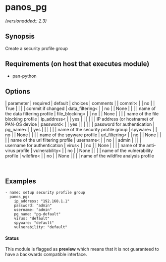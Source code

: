 # panos_pg

_(versionadded:: 2.3)_


## Synopsis

Create a security profile group


## Requirements (on host that executes module)

- pan-python

## Options

| parameter | required | default | choices | comments |
| commit<  |
| no |
| True |
|  |
| commit if changed </td></tr>
| data_filtering<  |
| no |
| None |
|  |
| name of the data filtering profile </td></tr>
| file_blocking<  |
| no |
| None |
|  |
| name of the file blocking profile </td></tr>
| ip_address<  |
| yes |
|  |
|  |
| IP address (or hostname) of PAN-OS device </td></tr>
| password<  |
| yes |
|  |
|  |
| password for authentication </td></tr>
| pg_name<  |
| yes |
|  |
|  |
| name of the security profile group </td></tr>
| spyware<  |
| no |
| None |
|  |
| name of the spyware profile </td></tr>
| url_filtering<  |
| no |
| None |
|  |
| name of the url filtering profile </td></tr>
| username<  |
| no |
| admin |
|  |
| username for authentication </td></tr>
| virus<  |
| no |
| None |
|  |
| name of the anti-virus profile </td></tr>
| vulnerability<  |
| no |
| None |
|  |
| name of the vulnerability profile </td></tr>
| wildfire<  |
| no |
| None |
|  |
| name of the wildfire analysis profile </td></tr>
</table>
</br>



## Examples

    - name: setup security profile group
      panos_pg:
        ip_address: "192.168.1.1"
        password: "admin"
        username: "admin"
        pg_name: "pg-default"
        virus: "default"
        spyware: "default"
        vulnerability: "default"




#### Status

This module is flagged as **preview** which means that it is not guaranteed to have a backwards compatible interface.

